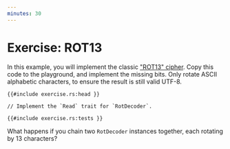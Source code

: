 ```yaml
---
minutes: 30
---
```


# Exercise: ROT13

In this example, you will implement the classic
["ROT13" cipher](https://en.wikipedia.org/wiki/ROT13). Copy this code to the
playground, and implement the missing bits. Only rotate ASCII alphabetic
characters, to ensure the result is still valid UTF-8.

```rust,editable
{{#include exercise.rs:head }}

// Implement the `Read` trait for `RotDecoder`.

{{#include exercise.rs:tests }}
```

What happens if you chain two `RotDecoder` instances together, each rotating by
13 characters?
